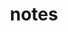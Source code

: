 ---
#layout: page
title: notes
redirect_to: https://past.pages.dev
#description: Materials for courses you taught. Replace this text with your description.
nav: true
nav_order: 5
---